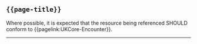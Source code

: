 ## <code>{{page-title}}</code>
	
Where possible, it is expected that the resource being referenced SHOULD conform to {{pagelink:UKCore-Encounter}}.

---